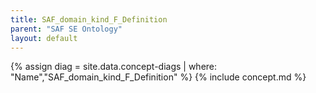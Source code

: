 ```yaml
---
title: SAF_domain_kind_F_Definition
parent: "SAF SE Ontology"
layout: default
---
```

{% assign diag = site.data.concept-diags | where: "Name","SAF_domain_kind_F_Definition" %}
{% include concept.md %}